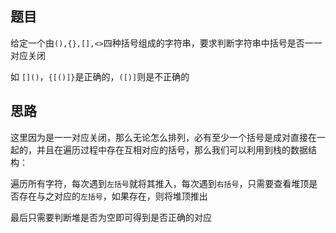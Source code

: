 ## 题目
给定一个由`(),{},[],<>`四种括号组成的字符串，要求判断字符串中括号是否一一对应关闭

如 `[]()`，`{[()]}`是正确的，`([)]`则是不正确的

## 思路
这里因为是一一对应关闭，那么无论怎么排列，必有至少一个括号是成对直接在一起的，并且在遍历过程中存在互相对应的括号，那么我们可以利用到栈的数据结构：

遍历所有字符，每次遇到`左括号`就将其推入，每次遇到`右括号`，只需要查看堆顶是否存在与之对应的`左括号`，如果存在，则将堆顶推出

最后只需要判断堆是否为空即可得到是否正确的对应